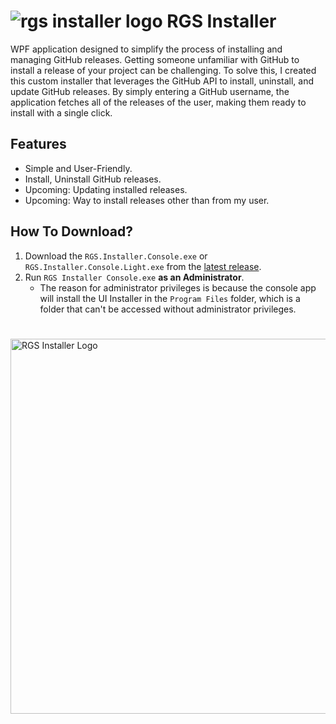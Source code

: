 # ![rgs installer logo](https://github.com/user-attachments/assets/2907d6ce-045d-4999-acf3-10160f7b990a) RGS Installer
WPF application designed to simplify the process of installing and managing GitHub releases. Getting someone unfamiliar with GitHub to install a release of your project can be challenging. To solve this, I created this custom installer that leverages the GitHub API to install, uninstall, and update GitHub releases. By simply entering a GitHub username, the application fetches all of the releases of the user, making them ready to install with a single click.
## Features
- Simple and User-Friendly.
- Install, Uninstall GitHub releases.
- Upcoming: Updating installed releases.
- Upcoming: Way to install releases other than from my user.
## How To Download?
1. Download the `RGS.Installer.Console.exe` or `RGS.Installer.Console.Light.exe` from the [latest release](https://github.com/weezard12/Count-Playtime/releases/latest).
2. Run `RGS Installer Console.exe` **as an Administrator**.
    - The reason for administrator privileges is because the console app will install the UI Installer in the `Program Files` folder, which is a folder that can't be accessed     without administrator privileges.
#
<img src="https://github.com/user-attachments/assets/1dd44b76-8743-4ec7-b13e-247b8a13ac67" alt="RGS Installer Logo" width="600">
